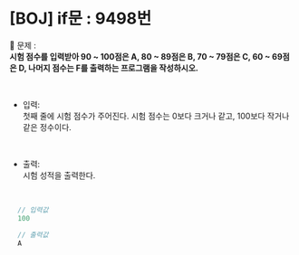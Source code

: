 # [BOJ] if문 : 9498번

💙 문제 :  
**시험 점수를 입력받아 90 ~ 100점은 A, 80 ~ 89점은 B, 70 ~ 79점은 C, 60 ~ 69점은 D, 나머지 점수는 F를 출력하는 프로그램을 작성하시오.**

<br />

- 입력:    
첫째 줄에 시험 점수가 주어진다. 시험 점수는 0보다 크거나 같고, 100보다 작거나 같은 정수이다.

<br />

- 출력:   
시험 성적을 출력한다.

<br />

```javascript
  // 입력값
  100
```
```javascript
  // 출력값
  A
```
<br>
<br>
